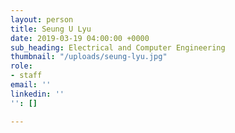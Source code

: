 ```yaml
---
layout: person
title: Seung U Lyu
date: 2019-03-19 04:00:00 +0000
sub_heading: Electrical and Computer Engineering
thumbnail: "/uploads/seung-lyu.jpg"
role:
- staff
email: ''
linkedin: ''
'': []

---
```

